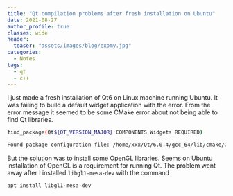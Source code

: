 ```yaml
---
title: "Qt compilation problems after fresh installation on Ubuntu"
date: 2021-08-27
author_profile: true
classes: wide
header:
  teaser: "assets/images/blog/exomy.jpg"
categories:
  - Notes
tags:
  - qt
  - c++
---
```


I just made a fresh installation of Qt6 on Linux machine running Ubuntu. It was failing to build a default widget application with the error. From the error message it seemed to be some CMake error about not being able to find Qt libraries.

```bash
find_package(Qt${QT_VERSION_MAJOR} COMPONENTS Widgets REQUIRED)

Found package configuration file: /home/xxx/Qt/6.0.4/gcc_64/lib/cmake/Qt6/Qt6Config.make but it set Qt6_FOUND to FALSE so package "Qt6" is considered to be NOT FOUND. Reason given by package: Failed to find Qt component "Widgets" config file at""
```

But the [solution][Forum] was to install some OpenGL libraries. Seems on Ubuntu installation of OpenGL is a requirement for running Qt. The problem went away after I installed `libgl1-mesa-dev` with the command

```
apt install libgl1-mesa-dev
```

[Forum]: https://forum.qt.io/topic/129346/widgets-component-is-not-recognized-in-cmakelist-file/2
